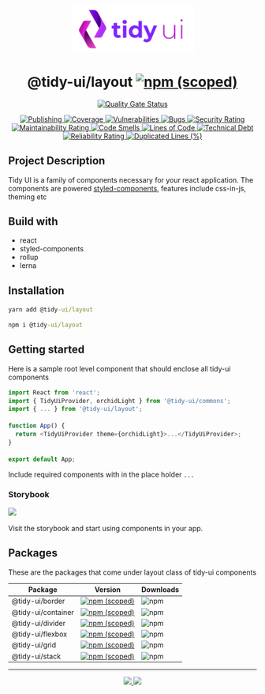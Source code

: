<p align="center">
  <img width="250" src="https://raw.githubusercontent.com/badatt/tidy-ui/main/internals/assets/images/storybook-logo.png" alt="Tidy UI" />
</p>

<h1 align="center">
  @tidy-ui/layout
  <a href="https://www.npmjs.com/package/@tidy-ui/layout">
    <img alt="npm (scoped)" src="https://img.shields.io/npm/v/@tidy-ui/layout" />
  </a>
</h1>
<p align="center">
  <a href="https://sonarcloud.io/summary/new_code?id=badatt_tidy-ui" target="_blank">
    <img
      src="https://sonarcloud.io/api/project_badges/measure?project=badatt_tidy-ui&metric=alert_status"
      alt="Quality Gate Status"
    />
  </a>
</p>
<p align="center">
  <a href="https://github.com/badatt/tidy-ui/actions/workflows/publish-wf.yml" target="_blank">
    <img src="https://github.com/badatt/tidy-ui/actions/workflows/publish-wf.yml/badge.svg" alt="Publishing" />
  </a>
  <a href="https://sonarcloud.io/summary/new_code?id=badatt_tidy-ui" target="_blank">
    <img src="https://sonarcloud.io/api/project_badges/measure?project=badatt_tidy-ui&metric=coverage" alt="Coverage" />
  </a>
  <a href="https://sonarcloud.io/summary/new_code?id=badatt_tidy-ui" target="_blank">
    <img
      src="https://sonarcloud.io/api/project_badges/measure?project=badatt_tidy-ui&metric=vulnerabilities"
      alt="Vulnerabilities"
    />
  </a>
  <a href="https://sonarcloud.io/summary/new_code?id=badatt_tidy-ui" target="_blank">
    <img src="https://sonarcloud.io/api/project_badges/measure?project=badatt_tidy-ui&metric=bugs" alt="Bugs" />
  </a>
  <a href="https://sonarcloud.io/summary/new_code?id=badatt_tidy-ui" target="_blank">
    <img
      src="https://sonarcloud.io/api/project_badges/measure?project=badatt_tidy-ui&metric=security_rating"
      alt="Security Rating"
    />
  </a>
  <a href="https://sonarcloud.io/summary/new_code?id=badatt_tidy-ui" target="_blank">
    <img
      src="https://sonarcloud.io/api/project_badges/measure?project=badatt_tidy-ui&metric=sqale_rating"
      alt="Maintainability Rating"
    />
  </a>
  <a href="https://sonarcloud.io/summary/new_code?id=badatt_tidy-ui" target="_blank">
    <img
      src="https://sonarcloud.io/api/project_badges/measure?project=badatt_tidy-ui&metric=code_smells"
      alt="Code Smells"
    />
  </a>
  <a href="https://sonarcloud.io/summary/new_code?id=badatt_tidy-ui" target="_blank">
    <img
      src="https://sonarcloud.io/api/project_badges/measure?project=badatt_tidy-ui&metric=ncloc"
      alt="Lines of Code"
    />
  </a>
  <a href="https://sonarcloud.io/summary/new_code?id=badatt_tidy-ui" target="_blank">
    <img
      src="https://sonarcloud.io/api/project_badges/measure?project=badatt_tidy-ui&metric=sqale_index"
      alt="Technical Debt"
    />
  </a>
  <a href="https://sonarcloud.io/summary/new_code?id=badatt_tidy-ui" target="_blank">
    <img
      src="https://sonarcloud.io/api/project_badges/measure?project=badatt_tidy-ui&metric=reliability_rating"
      alt="Reliability Rating"
    />
  </a>
  <a href="https://sonarcloud.io/summary/new_code?id=badatt_tidy-ui" target="_blank">
    <img
      src="https://sonarcloud.io/api/project_badges/measure?project=badatt_tidy-ui&metric=duplicated_lines_density"
      alt="Duplicated Lines (%)"
    />
  </a>
</p>

## Project Description

Tidy UI is a family of components necessary for your react application. The components are powered <a href="https://styled-components.com/" target="_blank">styled-components</a>, features include css-in-js, theming etc

## Build with

- react
- styled-components
- rollup
- lerna

## Installation

```cmd
yarn add @tidy-ui/layout
```

```cmd
npm i @tidy-ui/layout
```

## Getting started

Here is a sample root level component that should enclose all tidy-ui components

```typescript
import React from 'react';
import { TidyUiProvider, orchidLight } from '@tidy-ui/commons';
import { ... } from '@tidy-ui/layout';

function App() {
  return <TidyUiProvider theme={orchidLight}>...</TidyUiProvider>;
}

export default App;
```

Include required components with in the place holder `...`

### Storybook

<a href="https://main--62f5d4e6c0b101cafe0f9e33.chromatic.com" target="_blank"><img src="https://raw.githubusercontent.com/storybookjs/brand/master/badge/badge-storybook.svg"/></a>

Visit the storybook and start using components in your app.

## Packages

These are the packages that come under layout class of tidy-ui components

<table>
  <thead>
    <tr><th>Package</th><th>Version</th><th>Downloads</th></tr>
  </thead>
  <tr>
    <td>@tidy-ui/border</td>
    <td><a href="https://www.npmjs.com/package/@tidy-ui/border"><img alt="npm (scoped)" src="https://img.shields.io/npm/v/@tidy-ui/border"></a></td>
    <td><img alt="npm" src="https://img.shields.io/npm/dw/@tidy-ui/border"></td>
  </tr>
  <tr>
    <td>@tidy-ui/container</td>
    <td><a href="https://www.npmjs.com/package/@tidy-ui/container"><img alt="npm (scoped)" src="https://img.shields.io/npm/v/@tidy-ui/container"></a></td>
    <td><img alt="npm" src="https://img.shields.io/npm/dw/@tidy-ui/container"></td>
  </tr>
  <tr>
    <td>@tidy-ui/divider</td>
    <td><a href="https://www.npmjs.com/package/@tidy-ui/divider"><img alt="npm (scoped)" src="https://img.shields.io/npm/v/@tidy-ui/divider"></a></td>
    <td><img alt="npm" src="https://img.shields.io/npm/dw/@tidy-ui/divider"></td>
  </tr>
  <tr>
    <td>@tidy-ui/flexbox</td>
    <td><a href="https://www.npmjs.com/package/@tidy-ui/flexbox"><img alt="npm (scoped)" src="https://img.shields.io/npm/v/@tidy-ui/flexbox"></a></td>
    <td><img alt="npm" src="https://img.shields.io/npm/dw/@tidy-ui/flexbox"></td>
  </tr>
  <tr>
    <td>@tidy-ui/grid</td>
    <td><a href="https://www.npmjs.com/package/@tidy-ui/grid"><img alt="npm (scoped)" src="https://img.shields.io/npm/v/@tidy-ui/grid"></a></td>
    <td><img alt="npm" src="https://img.shields.io/npm/dw/@tidy-ui/grid"></td>
  </tr>
  <tr>
    <td>@tidy-ui/stack</td>
    <td><a href="https://www.npmjs.com/package/@tidy-ui/stack"><img alt="npm (scoped)" src="https://img.shields.io/npm/v/@tidy-ui/stack"></a></td>
    <td><img alt="npm" src="https://img.shields.io/npm/dw/@tidy-ui/stack"></td>
  </tr>
</table>

---

<p align="center">
  <a href="CHANGELOG.md">
    <img src="https://img.shields.io/badge/dynamic/json?color=blue&label=changelog&query=%24.name&url=https%3A%2F%2Fapi.github.com%2Frepos%2Fbadatt%2Ftidy-ui%2Freleases%2Flatest" />
  </a>
  <a href="https://github.com/badatt/tidy-ui/releases">
    <img src="https://img.shields.io/badge/dynamic/json?color=blue&label=releases&query=%24.name&url=https%3A%2F%2Fapi.github.com%2Frepos%2Fbadatt%2Ftidy-ui%2Freleases%2Flatest" />
  </a>
</p>
